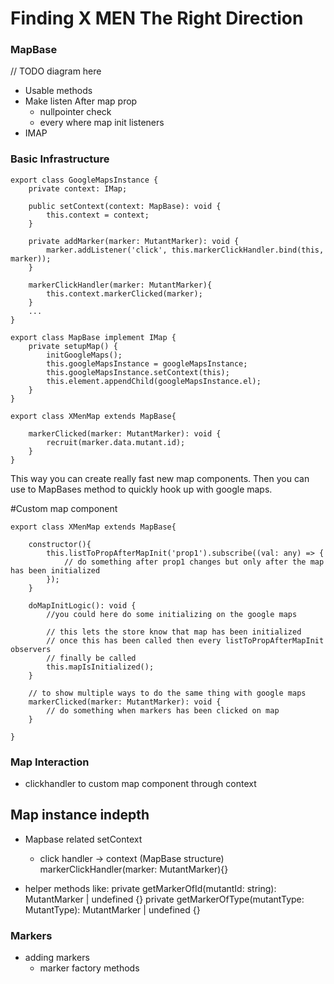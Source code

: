 

# Finding  X MEN The Right Direction

### MapBase

// TODO diagram here

- Usable methods
- Make listen After map prop
    - nullpointer check
    - every where map init listeners
- IMAP

### Basic Infrastructure
```
export class GoogleMapsInstance {
    private context: IMap;
    
    public setContext(context: MapBase): void {
        this.context = context;
    }

    private addMarker(marker: MutantMarker): void {
        marker.addListener('click', this.markerClickHandler.bind(this, marker));
    }

    markerClickHandler(marker: MutantMarker){
        this.context.markerClicked(marker);
    }
    ...
}
```

```
export class MapBase implement IMap {
    private setupMap() {
        initGoogleMaps();
        this.googleMapsInstance = googleMapsInstance;
        this.googleMapsInstance.setContext(this);
        this.element.appendChild(googleMapsInstance.el);
    }
}
```

```
export class XMenMap extends MapBase{
    
    markerClicked(marker: MutantMarker): void {
        recruit(marker.data.mutant.id);
    }
}
```

This way you can create really fast new map components. Then you can use to MapBases method to quickly
hook up with google maps.

#Custom map component
```
export class XMenMap extends MapBase{

    constructor(){
        this.listToPropAfterMapInit('prop1').subscribe((val: any) => {
            // do something after prop1 changes but only after the map has been initialized
        });
    }

    doMapInitLogic(): void {
        //you could here do some initializing on the google maps

        // this lets the store know that map has been initialized
        // once this has been called then every listToPropAfterMapInit observers
        // finally be called
        this.mapIsInitialized();    
    }

    // to show multiple ways to do the same thing with google maps
    markerClicked(marker: MutantMarker): void {
        // do something when markers has been clicked on map
    }

}
```

### Map Interaction
- clickhandler to custom map component through context


## Map instance  indepth
- Mapbase related setContext
    - click handler -> context (MapBase structure)
    markerClickHandler(marker: MutantMarker){}

 - helper methods like:
    private getMarkerOfId(mutantId: string): MutantMarker | undefined {}
    private getMarkerOfType(mutantType: MutantType): MutantMarker | undefined {}


    
### Markers
- adding markers
    - marker factory methods
    
    

    

